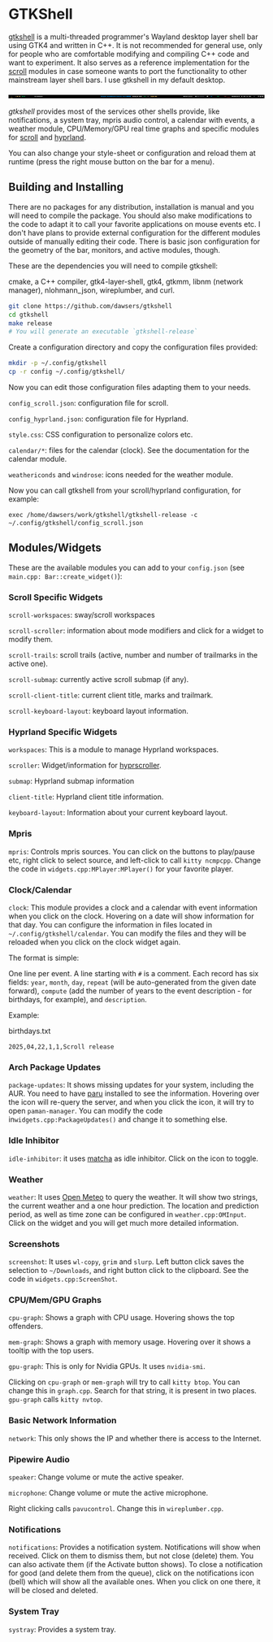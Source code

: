 # GTKShell

[gtkshell](https://github.com/dawsers/gtkshell) is a multi-threaded
programmer's Wayland desktop layer shell bar using GTK4 and written in C++.
It is not recommended for general use, only for people who are comfortable
modifying and compiling C++ code and want to experiment. It also serves as
a reference implementation for the [scroll](https://github.com/dawsers/scroll)
modules in case someone wants to port the functionality to other mainstream
layer shell bars. I use gtkshell in my default desktop.

![gtkshell](./gtkshell.png)

*gtkshell* provides most of the services other shells provide, like
notifications, a system tray, mpris audio control, a calendar with events,
a weather module, CPU/Memory/GPU real time graphs and specific modules for
[scroll](https://github.com/dawsers/scroll) and [hyprland](https://github.com/hyprwm/Hyprland).

You can also change your style-sheet or configuration and reload them at
runtime (press the right mouse button on the bar for a menu).

## Building and Installing

There are no packages for any distribution, installation is manual and you
will need to compile the package. You should also make modifications to the
code to adapt it to call your favorite applications on mouse events etc. I
don't have plans to provide external configuration for the different modules
outside of manually editing their code. There is basic json configuration for
the geometry of the bar, monitors, and active modules, though.

These are the dependencies you will need to compile gtkshell:

cmake, a C++ compiler, gtk4-layer-shell, gtk4, gtkmm, libnm (network manager),
nlohmann_json, wireplumber, and curl.

``` bash
git clone https://github.com/dawsers/gtkshell
cd gtkshell
make release
# You will generate an executable `gtkshell-release`
```

Create a configuration directory and copy the configuration files provided:

``` bash
mkdir -p ~/.config/gtkshell
cp -r config ~/.config/gtkshell/
```

Now you can edit those configuration files adapting them to your needs.

`config_scroll.json`: configuration file for scroll.

`config_hyprland.json`: configuration file for Hyprland.

`style.css`: CSS configuration to personalize colors etc.

`calendar/*`: files for the calendar (clock). See the documentation for the
calendar module.

`weathericonds` and `windrose`: icons needed for the weather module.

Now you can call gtkshell from your scroll/hyprland configuration, for
example:

``` config
exec /home/dawsers/work/gtkshell/gtkshell-release -c ~/.config/gtkshell/config_scroll.json
```

## Modules/Widgets

These are the available modules you can add to your `config.json` (see `main.cpp: Bar::create_widget()`):

### Scroll Specific Widgets

`scroll-workspaces`: sway/scroll workspaces

`scroll-scroller`: information about mode modifiers and click for a widget to
modify them.

`scroll-trails`: scroll trails (active, number and number of trailmarks in the active
one).

`scroll-submap`: currently active scroll submap (if any).

`scroll-client-title`: current client title, marks and trailmark.

`scroll-keyboard-layout`: keyboard layout information.


### Hyprland Specific Widgets

`workspaces`: This is a module to manage Hyprland workspaces.

`scroller`: Widget/information for [hyprscroller](https://github.com/dawsers/hyprscroller).

`submap`: Hyprland submap information

`client-title`: Hyprland client title information.

`keyboard-layout`: Information about your current keyboard layout.


### Mpris

`mpris`: Controls mpris sources. You can click on the buttons to play/pause
etc, right click to select source, and left-click to call `kitty ncmpcpp`.
Change the code in `widgets.cpp:MPlayer:MPlayer()` for your favorite player.


### Clock/Calendar

`clock`: This module provides a clock and a calendar with event information
when you click on the clock. Hovering on a date will show information for that
day. You can configure the information in files located in
`~/.config/gtkshell/calendar`. You can modify the files and they will be
reloaded when you click on the clock widget again.

The format is simple:

One line per event. A line starting with `#` is a comment. Each record has six
fields: `year`, `month`, `day`, `repeat` (will be auto-generated from the given date
forward), `compute` (add the number of years to the event description - for
birthdays, for example), and `description`.

Example:

birthdays.txt

```
2025,04,22,1,1,Scroll release
```

### Arch Package Updates

`package-updates`: It shows missing updates for your system, including the
AUR. You need to have [paru](https://github.com/Morganamilo/paru) installed
to see the information. Hovering over the icon will re-query the server, and
when you click the icon, it will try to open `paman-manager`. You can modify
the code in`widgets.cpp:PackageUpdates()` and change it to something else.

### Idle Inhibitor

`idle-inhibitor`: it uses [matcha](https://codeberg.org/QuincePie/matcha/) as
idle inhibitor. Click on the icon to toggle.


### Weather

`weather`: It uses [Open Meteo](https://open-meteo.com/) to query the weather.
It will show two strings, the current weather and a one hour prediction. The
location and prediction period, as well as time zone can be configured in
`weather.cpp:OMInput`. Click on the widget and you will get much more detailed
information.

### Screenshots

`screenshot`: It uses `wl-copy`, `grim` and `slurp`. Left button click saves
the selection to `~/Downloads`, and right button click to the clipboard. See
the code in `widgets.cpp:ScreenShot`.

### CPU/Mem/GPU Graphs

`cpu-graph`: Shows a graph with CPU usage. Hovering shows the top offenders.

`mem-graph`: Shows a graph with memory usage. Hovering over it shows a tooltip
with the top users. 

`gpu-graph`: This is only for Nvidia GPUs. It uses `nvidia-smi`.

Clicking on `cpu-graph` or `mem-graph` will try to call `kitty btop`. You can
change this in `graph.cpp`. Search for that string, it is present in two
places. `gpu-graph` calls `kitty nvtop`.


### Basic Network Information

`network`: This only shows the IP and whether there is access to the Internet.


### Pipewire Audio

`speaker`: Change volume or mute the active speaker.

`microphone`: Change volume or mute the active microphone.

Right clicking calls `pavucontrol`. Change this in `wireplumber.cpp`.


### Notifications

`notifications`: Provides a notification system. Notifications will show when
received. Click on them to dismiss them, but not close (delete) them. You can also
activate them (if the Activate button shows). To close a notification for
good (and delete them from the queue), click on the notifications icon (bell)
which will show all the available ones. When you click on one there, it will be
closed and deleted.


### System Tray

`systray`: Provides a system tray.


